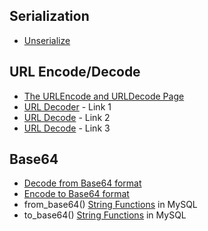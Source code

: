 ## Serialization

 * [Unserialize](http://www.unserialize.com/)


## URL Encode/Decode

 * [The URLEncode and URLDecode Page](http://www.albionresearch.com/misc/urlencode.php)
 * [URL Decoder](http://www.urldecoder.org/) - Link 1
 * [URL Decode](http://meyerweb.com/eric/tools/dencoder/) - Link 2
 * [URL Decode](http://www.url-encode-decode.com/) - Link 3


## Base64

 * [Decode from Base64 format](https://www.base64decode.org/)
 * [Encode to Base64 format](https://www.base64encode.org/)
 * from_base64() [String Functions](http://dev.mysql.com/doc/refman/5.7/en/string-functions.html#function_from-base64) in MySQL
 * to_base64() [String Functions](http://dev.mysql.com/doc/refman/5.7/en/string-functions.html#function_to-base64) in MySQL


<!--

## Published at

 * [bimal.org.np](http://bimal.org.np/blog/encoding-decoding-and-serialization-services/)

-->
